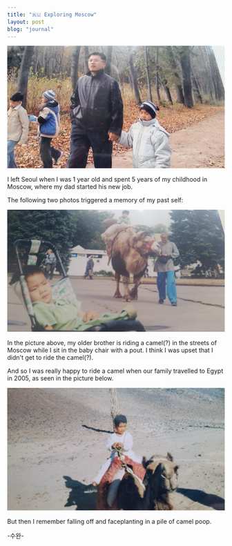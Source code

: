 ```yaml
---
title: "🇷🇺 Exploring Moscow"
layout: post
blog: "journal"
---
```


![moscow](/assets/moscow.jpg)

I left Seoul when I was 1 year old and spent 5 years of my childhood in Moscow, where my dad started his new job. 

The following two photos triggered a memory of my past self:

![moscowcamel](/assets/moscowcamel.jpg)

In the picture above, my older brother is riding a camel(?) in the streets of Moscow while I sit in the baby chair with a pout. I think I was upset that I didn't get to ride the camel(?).

And so I was really happy to ride a camel when our family travelled to Egypt in 2005, as seen in the picture below.

![egyptcamel](/assets/egyptcamel.jpg)

But then I remember falling off and faceplanting in a pile of camel poop. 



-수완-



